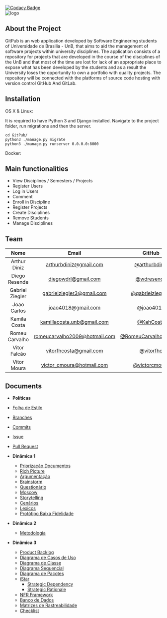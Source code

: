 [![Codacy Badge](https://api.codacy.com/project/badge/Grade/bfada28f24f3411d918b3ac2456db21a)](https://www.codacy.com/app/vitorfhc/GitPub?utm_source=github.com&amp;utm_medium=referral&amp;utm_content=Desenho2018-2/GitPub&amp;utm_campaign=Badge_Grade)
<br>
![logo](https://user-images.githubusercontent.com/18054053/44956569-63f60980-ae9c-11e8-88c3-b67ba48f4693.png)

## About the Project

GitPub is an web application developed by Software Engineering students of Universidade de Brasilia - UnB, that aims to aid the management of software projects within university disciplines.
The application consists of a repository for projects that are developed in the course of the disciplines of the UnB and that most of the time are lost for lack of an appropriate place to expose what has been developed by the students and as a result the University loses the opportunity to own a portfolio with quality projects.
The repository will be connected with the platforms of source code hosting with version control GitHub And GitLab.

## Installation

OS X & Linux:

It is required to have Python 3 and Django installed.
Navigate to the project folder, run migrations and then the server.

```
cd GitPub/
python3 ./manage.py migrate
python3 ./manage.py runserver 0.0.0.0:8000
```

Docker:

## Main functionalities

- View Disciplines / Semesters / Projects
- Register Users
- Log in Users
- Comment
- Enroll in Discipline
- Register Projects
- Create Disciplines
- Remove Students
- Manage Disciplines

## Team

|         Nome          |               Email               |                 GitHub                                              |
|:---------------------:|:---------------------------------:|:-------------------------------------------------------------------:|
|  Arthur Diniz         |  [arthurbdiniz@gmail.com]()       |   [@arthurbdiniz](https://github.com/arthurbdiniz)                  |
|  Diego Resende        |  [diegowdrl@gmail.com]()          |   [@wdresende](https://github.com/wdresende)                        |
|  Gabriel Ziegler      |  [gabrielziegler3@gmail.com]()    |   [@gabrielziegler3](https://github.com/gabrielziegler3)            |
|  Joao Carlos          |  [joao4018@gmail.com]()           |   [@joao4018](https://github.com/joao4018)                          |
|  Kamila Costa         |  [kamillacosta.unb@gmail.com]()   |   [@KahCosta](https://github.com/KahCosta)                          |
|  Romeu Carvalho       |  [romeucarvalho2009@hotmail.com]()|   [@RomeuCarvalhoAntunes](https://github.com/RomeuCarvalhoAntunes)  |
|  Vitor Falcão         |  [vitorfhcosta@gmail.com]()       |   [@vitorfhc](https://github.com/vitorfhc)                          |
|  Vitor Moura          |  [victor_cmoura@hotmail.com]()    |   [@victorcmoura](https://github.com/victorcmoura)                  |

## Documents

* **Políticas**
* [Folha de Estilo](https://github.com/Desenho2018-2/GitPub/blob/master/docs/policies/Folha%20de%20Estilo.md)
* [Branches](https://github.com/Desenho2018-2/GitPub/blob/master/docs/policies/Branches.md)
* [Commits](https://github.com/Desenho2018-2/GitPub/blob/master/docs/policies/Commits.md)
* [Issue](https://github.com/Desenho2018-2/GitPub/blob/master/docs/policies/Issues.md)
* [Pull Request](https://github.com/Desenho2018-2/GitPub/blob/master/docs/policies/Pull%20Request.md)

* **Dinâmica 1**
  * [Priorização Documentos](https://github.com/Desenho2018-2/GitPub/blob/master/docs/Priorizacao-Documentos.md)
  * [Rich Picture](https://github.com/Desenho2018-2/GitPub/blob/master/docs/Richpicture.md)
  * [Argumentação](https://github.com/Desenho2018-2/GitPub/blob/master/docs/Argumentacao.md)
  * [Brainstorm](https://github.com/Desenho2018-2/GitPub/blob/master/docs/Brainstorm.md)
  * [Questionário](https://github.com/Desenho2018-2/GitPub/blob/master/docs/Questionario.md)
  * [Moscow](https://github.com/Desenho2018-2/GitPub/blob/master/docs/Moscow.md)
  * [Storytelling](https://github.com/Desenho2018-2/GitPub/blob/master/docs/Storytelling.md)
  * [Cenários](https://github.com/Desenho2018-2/GitPub/blob/master/docs/cenarios.md)
  * [Lexicos](https://github.com/Desenho2018-2/GitPub/blob/master/docs/Lexicos.md)
  * [Protótipo Baixa Fidelidade](https://github.com/Desenho2018-2/GitPub/blob/master/docs/Prototipo-Baixa-Fidelidade.md)

* **Dinâmica 2**
  * [Metodologia](https://github.com/Desenho2018-2/GitPub/blob/master/docs/Metodologia.md)

* **Dinâmica 3**
  * [Product Backlog](https://github.com/Desenho2018-2/GitPub/blob/master/docs/Product-Backlog.md)
  * [Diagrama de Casos de Uso](https://github.com/Desenho2018-2/GitPub/blob/master/docs/Diagrama-caso-de-uso.md)
  * [Diagrama de Classe](https://github.com/Desenho2018-2/GitPub/blob/master/docs/Diagrama-de-Classe.md)
  * [Diagrama Sequencial](https://github.com/Desenho2018-2/GitPub/blob/master/docs/Diagrama-Sequencial.md)
  * [Diagrama de Pacotes](https://github.com/Desenho2018-2/GitPub/blob/master/docs/Diagrama-Pacotes.md)
  * [iStar](https://github.com/Desenho2018-2/GitPub/blob/master/docs/iStar.md)
    * [Strategic Dependency](https://github.com/Desenho2018-2/GitPub/blob/master/docs/Strategic-Dependency.md)
    * [Strategic Rationale](https://github.com/Desenho2018-2/GitPub/blob/master/docs/Strategic-Rationale.md)
  * [NFR Framework](https://github.com/Desenho2018-2/GitPub/blob/master/docs/NFRFramework.md)
  * [Banco de Dados](https://github.com/Desenho2018-2/GitPub/blob/master/docs/banco-de-dados.md)
  * [Matrizes de Rastreabilidade](https://github.com/Desenho2018-2/GitPub/blob/master/docs/Matrizes-de-rastreabilidade.md)
  * [Checklist](https://github.com/Desenho2018-2/GitPub/blob/master/docs/checklist.md)
